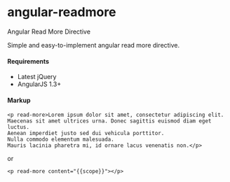 angular-readmore
================

Angular Read More Directive

Simple and easy-to-implement angular read more directive.

#### Requirements
 
+ Latest jQuery
+ AngularJS 1.3+
 

#### Markup  
    <p read-more>Lorem ipsum dolor sit amet, consectetur adipiscing elit. 
    Maecenas sit amet ultrices urna. Donec sagittis euismod diam eget luctus. 
    Aenean imperdiet justo sed dui vehicula porttitor. 
    Nulla commodo elementum malesuada. 
    Mauris lacinia pharetra mi, id ornare lacus venenatis non.</p>

or


    <p read-more content="{{scope}}"></p>
